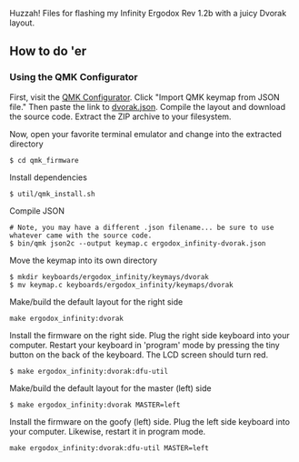 Huzzah! Files for flashing my Infinity Ergodox Rev 1.2b with a juicy Dvorak layout. 

## How to do 'er

### Using the QMK Configurator
First, visit the [QMK Configurator](https://config.qmk.fm/#/ergodox_infinity/LAYOUT_ergodox). Click "Import QMK keymap from JSON file." Then paste the link to [dvorak.json](https://raw.githubusercontent.com/roygbyte/InfinityErgodox/master/dvorak.json). Compile the layout and download the source code. Extract the ZIP archive to your filesystem. 

Now, open your favorite terminal emulator and change into the extracted directory
```
$ cd qmk_firmware
```

Install dependencies
```
$ util/qmk_install.sh
```  

Compile JSON
```
# Note, you may have a different .json filename... be sure to use whatever came with the source code.
$ bin/qmk json2c --output keymap.c ergodox_infinity-dvorak.json
```

Move the keymap into its own directory
```
$ mkdir keyboards/ergodox_infinity/keymays/dvorak
$ mv keymap.c keyboards/ergodox_infinity/keymaps/dvorak
```

Make/build the default layout for the right side
``` 
make ergodox_infinity:dvorak
```

Install the firmware on the right side. Plug the right side keyboard into your computer. Restart your keyboard in 'program' mode by pressing the tiny button on the back of the keyboard. The LCD screen should turn red.
```
$ make ergodox_infinity:dvorak:dfu-util
```

Make/build the default layout for the master (left) side
```
$ make ergodox_infinity:dvorak MASTER=left
```

Install the firmware on the goofy (left) side. Plug the left side keyboard into your computer. Likewise, restart it in program mode.
``` 
make ergodox_infinity:dvorak:dfu-util MASTER=left
```


